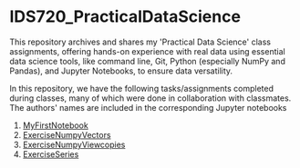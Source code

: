 # IDS720_PracticalDataScience
This repository archives and shares my 'Practical Data Science' class assignments, offering hands-on experience with real data using essential data science tools, like command line, Git, Python (especially NumPy and Pandas), and Jupyter Notebooks, to ensure data versatility.

In this repository, we have the following tasks/assignments completed during classes, many of which were done in collaboration with classmates. The authors' names are included in the corresponding Jupyter notebooks

1. [MyFirstNotebook](https://github.com/BarbaraPFloresRios/IDS720_PracticalDataScience/tree/main/20230914_MyFirstNotebook)
2. [ExerciseNumpyVectors](https://github.com/BarbaraPFloresRios/IDS720_PracticalDataScience/tree/main/20230921_ExerciseNumpyVectors)
3. [ExerciseNumpyViewcopies](https://github.com/BarbaraPFloresRios/IDS720_PracticalDataScience/tree/main/20230926_ExerciseNumpyViewcopies)
4. [ExerciseSeries](https://github.com/BarbaraPFloresRios/IDS720_PracticalDataScience/tree/main/20230928_ExerciseSeries)
